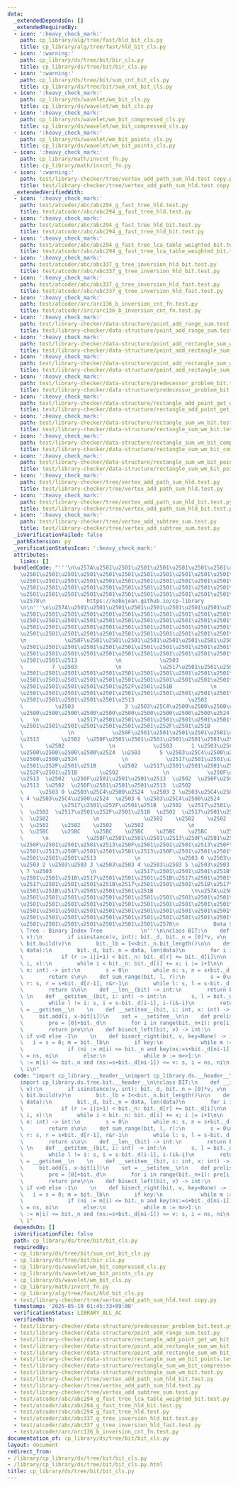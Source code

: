 ```yaml
---
data:
  _extendedDependsOn: []
  _extendedRequiredBy:
  - icon: ':heavy_check_mark:'
    path: cp_library/alg/tree/fast/hld_bit_cls.py
    title: cp_library/alg/tree/fast/hld_bit_cls.py
  - icon: ':warning:'
    path: cp_library/ds/tree/bit/bir_cls.py
    title: cp_library/ds/tree/bit/bir_cls.py
  - icon: ':warning:'
    path: cp_library/ds/tree/bit/sum_cnt_bit_cls.py
    title: cp_library/ds/tree/bit/sum_cnt_bit_cls.py
  - icon: ':heavy_check_mark:'
    path: cp_library/ds/wavelet/wm_bit_cls.py
    title: cp_library/ds/wavelet/wm_bit_cls.py
  - icon: ':heavy_check_mark:'
    path: cp_library/ds/wavelet/wm_bit_compressed_cls.py
    title: cp_library/ds/wavelet/wm_bit_compressed_cls.py
  - icon: ':heavy_check_mark:'
    path: cp_library/ds/wavelet/wm_bit_points_cls.py
    title: cp_library/ds/wavelet/wm_bit_points_cls.py
  - icon: ':heavy_check_mark:'
    path: cp_library/math/invcnt_fn.py
    title: cp_library/math/invcnt_fn.py
  - icon: ':warning:'
    path: test/library-checker/tree/vertex_add_path_sum_hld.test copy.py
    title: test/library-checker/tree/vertex_add_path_sum_hld.test copy.py
  _extendedVerifiedWith:
  - icon: ':heavy_check_mark:'
    path: test/atcoder/abc/abc294_g_fast_tree_hld.test.py
    title: test/atcoder/abc/abc294_g_fast_tree_hld.test.py
  - icon: ':heavy_check_mark:'
    path: test/atcoder/abc/abc294_g_fast_tree_hld_bit.test.py
    title: test/atcoder/abc/abc294_g_fast_tree_hld_bit.test.py
  - icon: ':heavy_check_mark:'
    path: test/atcoder/abc/abc294_g_fast_tree_lca_table_weighted_bit.test.py
    title: test/atcoder/abc/abc294_g_fast_tree_lca_table_weighted_bit.test.py
  - icon: ':heavy_check_mark:'
    path: test/atcoder/abc/abc337_g_tree_inversion_hld_bit.test.py
    title: test/atcoder/abc/abc337_g_tree_inversion_hld_bit.test.py
  - icon: ':heavy_check_mark:'
    path: test/atcoder/abc/abc337_g_tree_inversion_hld_fast.test.py
    title: test/atcoder/abc/abc337_g_tree_inversion_hld_fast.test.py
  - icon: ':heavy_check_mark:'
    path: test/atcoder/arc/arc136_b_inversion_cnt_fn.test.py
    title: test/atcoder/arc/arc136_b_inversion_cnt_fn.test.py
  - icon: ':heavy_check_mark:'
    path: test/library-checker/data-structure/point_add_range_sum.test.py
    title: test/library-checker/data-structure/point_add_range_sum.test.py
  - icon: ':heavy_check_mark:'
    path: test/library-checker/data-structure/point_add_rectangle_sum_wm_bit.test.py
    title: test/library-checker/data-structure/point_add_rectangle_sum_wm_bit.test.py
  - icon: ':heavy_check_mark:'
    path: test/library-checker/data-structure/point_add_rectangle_sum_wm_bit_points.test.py
    title: test/library-checker/data-structure/point_add_rectangle_sum_wm_bit_points.test.py
  - icon: ':heavy_check_mark:'
    path: test/library-checker/data-structure/predecessor_problem_bit.test.py
    title: test/library-checker/data-structure/predecessor_problem_bit.test.py
  - icon: ':heavy_check_mark:'
    path: test/library-checker/data-structure/rectangle_add_point_get_wm_bit.test.py
    title: test/library-checker/data-structure/rectangle_add_point_get_wm_bit.test.py
  - icon: ':heavy_check_mark:'
    path: test/library-checker/data-structure/rectangle_sum_wm_bit.test.py
    title: test/library-checker/data-structure/rectangle_sum_wm_bit.test.py
  - icon: ':heavy_check_mark:'
    path: test/library-checker/data-structure/rectangle_sum_wm_bit_compressed.test.py
    title: test/library-checker/data-structure/rectangle_sum_wm_bit_compressed.test.py
  - icon: ':heavy_check_mark:'
    path: test/library-checker/data-structure/rectangle_sum_wm_bit_points.test.py
    title: test/library-checker/data-structure/rectangle_sum_wm_bit_points.test.py
  - icon: ':heavy_check_mark:'
    path: test/library-checker/tree/vertex_add_path_sum_hld.test.py
    title: test/library-checker/tree/vertex_add_path_sum_hld.test.py
  - icon: ':heavy_check_mark:'
    path: test/library-checker/tree/vertex_add_path_sum_hld_bit.test.py
    title: test/library-checker/tree/vertex_add_path_sum_hld_bit.test.py
  - icon: ':heavy_check_mark:'
    path: test/library-checker/tree/vertex_add_subtree_sum.test.py
    title: test/library-checker/tree/vertex_add_subtree_sum.test.py
  _isVerificationFailed: false
  _pathExtension: py
  _verificationStatusIcon: ':heavy_check_mark:'
  attributes:
    links: []
  bundledCode: "'''\n\u257A\u2501\u2501\u2501\u2501\u2501\u2501\u2501\u2501\u2501\u2501\
    \u2501\u2501\u2501\u2501\u2501\u2501\u2501\u2501\u2501\u2501\u2501\u2501\u2501\
    \u2501\u2501\u2501\u2501\u2501\u2501\u2501\u2501\u2501\u2501\u2501\u2501\u2501\
    \u2501\u2501\u2501\u2501\u2501\u2501\u2501\u2501\u2501\u2501\u2501\u2501\u2501\
    \u2501\u2501\u2501\u2501\u2501\u2501\u2501\u2501\u2501\u2501\u2501\u2501\u2501\
    \u2578\n             https://kobejean.github.io/cp-library               \n'''\n\
    \n\n'''\n\u257A\u2501\u2501\u2501\u2501\u2501\u2501\u2501\u2501\u2501\u2501\u2501\
    \u2501\u2501\u2501\u2501\u2501\u2501\u2501\u2501\u2501\u2501\u2501\u2501\u2501\
    \u2501\u2501\u2501\u2501\u2501\u2501\u2501\u2501\u2501\u2501\u2501\u2501\u2501\
    \u2501\u2501\u2501\u2501\u2501\u2501\u2501\u2501\u2501\u2501\u2501\u2501\u2501\
    \u2501\u2501\u2501\u2501\u2501\u2501\u2501\u2501\u2501\u2501\u2501\u2501\u2578\
    \n            \u250F\u2501\u2501\u2501\u2501\u2501\u2501\u2501\u2501\u2501\u2501\
    \u2501\u2501\u2501\u2501\u2501\u2501\u2501\u2501\u2501\u2501\u2501\u2501\u2501\
    \u2501\u2501\u2501\u2501\u2501\u2501\u2501\u2501\u2501\u2501\u2501\u2501\u2501\
    \u2501\u2501\u2513            \n            \u2503                           \
    \         7 \u2503            \n            \u2517\u2501\u2501\u2501\u2501\u2501\
    \u2501\u2501\u2501\u2501\u2501\u2501\u2501\u2501\u2501\u2501\u2501\u2501\u2501\
    \u2501\u2501\u2501\u2501\u2501\u2501\u2501\u2501\u2501\u2501\u2501\u2501\u2501\
    \u2501\u2501\u2501\u2501\u2501\u252F\u2501\u251B            \n            \u250F\
    \u2501\u2501\u2501\u2501\u2501\u2501\u2501\u2501\u2501\u2501\u2501\u2501\u2501\
    \u2501\u2501\u2501\u2501\u2501\u2513                 \u2502              \n  \
    \          \u2503                3 \u2503\u25C4\u2500\u2500\u2500\u2500\u2500\u2500\
    \u2500\u2500\u2500\u2500\u2500\u2500\u2500\u2500\u2500\u2500\u2524           \
    \   \n            \u2517\u2501\u2501\u2501\u2501\u2501\u2501\u2501\u2501\u2501\
    \u2501\u2501\u2501\u2501\u2501\u2501\u2501\u252F\u2501\u251B                 \u2502\
    \              \n            \u250F\u2501\u2501\u2501\u2501\u2501\u2501\u2501\u2501\
    \u2513       \u2502  \u250F\u2501\u2501\u2501\u2501\u2501\u2501\u2501\u2501\u2513\
    \       \u2502              \n            \u2503      1 \u2503\u25C4\u2500\u2500\
    \u2500\u2500\u2500\u2500\u2524  \u2503      5 \u2503\u25C4\u2500\u2500\u2500\u2500\
    \u2500\u2500\u2524              \n            \u2517\u2501\u2501\u2501\u2501\u2501\
    \u2501\u252F\u2501\u251B       \u2502  \u2517\u2501\u2501\u2501\u2501\u2501\u2501\
    \u252F\u2501\u251B       \u2502              \n            \u250F\u2501\u2501\u2501\
    \u2513  \u2502  \u250F\u2501\u2501\u2501\u2513  \u2502  \u250F\u2501\u2501\u2501\
    \u2513  \u2502  \u250F\u2501\u2501\u2501\u2513  \u2502              \n       \
    \     \u2503 0 \u2503\u25C4\u2500\u2524  \u2503 2 \u2503\u25C4\u2500\u2524  \u2503\
    \ 4 \u2503\u25C4\u2500\u2524  \u2503 6 \u2503\u25C4\u2500\u2524              \n\
    \            \u2517\u2501\u252F\u2501\u251B  \u2502  \u2517\u2501\u252F\u2501\u251B\
    \  \u2502  \u2517\u2501\u252F\u2501\u251B  \u2502  \u2517\u2501\u252F\u2501\u251B\
    \  \u2502              \n              \u2502    \u2502    \u2502    \u2502  \
    \  \u2502    \u2502    \u2502    \u2502              \n              \u25BC  \
    \  \u25BC    \u25BC    \u25BC    \u25BC    \u25BC    \u25BC    \u25BC        \
    \      \n            \u250F\u2501\u2501\u2501\u2513\u250F\u2501\u2501\u2501\u2513\
    \u250F\u2501\u2501\u2501\u2513\u250F\u2501\u2501\u2501\u2513\u250F\u2501\u2501\
    \u2501\u2513\u250F\u2501\u2501\u2501\u2513\u250F\u2501\u2501\u2501\u2513\u250F\
    \u2501\u2501\u2501\u2513            \n            \u2503 0 \u2503\u2503 1 \u2503\
    \u2503 2 \u2503\u2503 3 \u2503\u2503 4 \u2503\u2503 5 \u2503\u2503 6 \u2503\u2503\
    \ 7 \u2503            \n            \u2517\u2501\u2501\u2501\u251B\u2517\u2501\
    \u2501\u2501\u251B\u2517\u2501\u2501\u2501\u251B\u2517\u2501\u2501\u2501\u251B\
    \u2517\u2501\u2501\u2501\u251B\u2517\u2501\u2501\u2501\u251B\u2517\u2501\u2501\
    \u2501\u251B\u2517\u2501\u2501\u2501\u251B            \n\u257A\u2501\u2501\u2501\
    \u2501\u2501\u2501\u2501\u2501\u2501\u2501\u2501\u2501\u2501\u2501\u2501\u2501\
    \u2501\u2501\u2501\u2501\u2501\u2501\u2501\u2501\u2501\u2501\u2501\u2501\u2501\
    \u2501\u2501\u2501\u2501\u2501\u2501\u2501\u2501\u2501\u2501\u2501\u2501\u2501\
    \u2501\u2501\u2501\u2501\u2501\u2501\u2501\u2501\u2501\u2501\u2501\u2501\u2501\
    \u2501\u2501\u2501\u2501\u2501\u2501\u2501\u2578\n           Data Structure -\
    \ Tree - Binary Index Tree            \n'''\n\nclass BIT:\n    def __init__(bit,\
    \ v):\n        if isinstance(v, int): bit._d, bit._n = [0]*v, v\n        else:\
    \ bit.build(v)\n        bit._lb = 1<<bit._n.bit_length()\n\n    def build(bit,\
    \ data):\n        bit._d, bit._n = data, len(data)\n        for i in range(bit._n):\n\
    \            if (r := i|i+1) < bit._n: bit._d[r] += bit._d[i]\n\n    def add(bit,\
    \ i, x):\n        while i < bit._n: bit._d[i] += x; i |= i+1\n\n    def sum(bit,\
    \ n: int) -> int:\n        s = 0\n        while n: s, n = s+bit._d[n-1], n&n-1\n\
    \        return s\n\n    def sum_range(bit, l, r):\n        s = 0\n        while\
    \ r: s, r = s+bit._d[r-1], r&r-1\n        while l: s, l = s-bit._d[l-1], l&l-1\n\
    \        return s\n\n    def __len__(bit) -> int:\n        return bit._n\n   \
    \ \n    def __getitem__(bit, i: int) -> int:\n        s, l = bit._d[i], i&(i+1)\n\
    \        while l != i: s, i = s-bit._d[i-1], i-(i&-i)\n        return s\n    get\
    \ = __getitem__\n    \n    def __setitem__(bit, i: int, x: int) -> None:\n   \
    \     bit.add(i, x-bit[i])\n    set = __setitem__\n\n    def prelist(bit) -> list[int]:\n\
    \        pre = [0]+bit._d\n        for i in range(bit._n+1): pre[i] += pre[i&i-1]\n\
    \        return pre\n\n    def bisect_left(bit, v) -> int:\n        return bit.bisect_right(v-1)\
    \ if v>0 else -1\n    \n    def bisect_right(bit, v, key=None) -> int:\n     \
    \   i = s = 0; m = bit._lb\n        if key:\n            while m := m>>1:\n  \
    \              if (ni := m|i) <= bit._n and key(ns:=s+bit._d[ni-1]) <= v: s, i\
    \ = ns, ni\n        else:\n            while m := m>>1:\n                if (ni\
    \ := m|i) <= bit._n and (ns:=s+bit._d[ni-1]) <= v: s, i = ns, ni\n        return\
    \ i\n"
  code: "import cp_library.__header__\nimport cp_library.ds.__header__\nimport cp_library.ds.tree.__header__\n\
    import cp_library.ds.tree.bit.__header__\n\nclass BIT:\n    def __init__(bit,\
    \ v):\n        if isinstance(v, int): bit._d, bit._n = [0]*v, v\n        else:\
    \ bit.build(v)\n        bit._lb = 1<<bit._n.bit_length()\n\n    def build(bit,\
    \ data):\n        bit._d, bit._n = data, len(data)\n        for i in range(bit._n):\n\
    \            if (r := i|i+1) < bit._n: bit._d[r] += bit._d[i]\n\n    def add(bit,\
    \ i, x):\n        while i < bit._n: bit._d[i] += x; i |= i+1\n\n    def sum(bit,\
    \ n: int) -> int:\n        s = 0\n        while n: s, n = s+bit._d[n-1], n&n-1\n\
    \        return s\n\n    def sum_range(bit, l, r):\n        s = 0\n        while\
    \ r: s, r = s+bit._d[r-1], r&r-1\n        while l: s, l = s-bit._d[l-1], l&l-1\n\
    \        return s\n\n    def __len__(bit) -> int:\n        return bit._n\n   \
    \ \n    def __getitem__(bit, i: int) -> int:\n        s, l = bit._d[i], i&(i+1)\n\
    \        while l != i: s, i = s-bit._d[i-1], i-(i&-i)\n        return s\n    get\
    \ = __getitem__\n    \n    def __setitem__(bit, i: int, x: int) -> None:\n   \
    \     bit.add(i, x-bit[i])\n    set = __setitem__\n\n    def prelist(bit) -> list[int]:\n\
    \        pre = [0]+bit._d\n        for i in range(bit._n+1): pre[i] += pre[i&i-1]\n\
    \        return pre\n\n    def bisect_left(bit, v) -> int:\n        return bit.bisect_right(v-1)\
    \ if v>0 else -1\n    \n    def bisect_right(bit, v, key=None) -> int:\n     \
    \   i = s = 0; m = bit._lb\n        if key:\n            while m := m>>1:\n  \
    \              if (ni := m|i) <= bit._n and key(ns:=s+bit._d[ni-1]) <= v: s, i\
    \ = ns, ni\n        else:\n            while m := m>>1:\n                if (ni\
    \ := m|i) <= bit._n and (ns:=s+bit._d[ni-1]) <= v: s, i = ns, ni\n        return\
    \ i"
  dependsOn: []
  isVerificationFile: false
  path: cp_library/ds/tree/bit/bit_cls.py
  requiredBy:
  - cp_library/ds/tree/bit/sum_cnt_bit_cls.py
  - cp_library/ds/tree/bit/bir_cls.py
  - cp_library/ds/wavelet/wm_bit_compressed_cls.py
  - cp_library/ds/wavelet/wm_bit_points_cls.py
  - cp_library/ds/wavelet/wm_bit_cls.py
  - cp_library/math/invcnt_fn.py
  - cp_library/alg/tree/fast/hld_bit_cls.py
  - test/library-checker/tree/vertex_add_path_sum_hld.test copy.py
  timestamp: '2025-05-19 01:45:33+09:00'
  verificationStatus: LIBRARY_ALL_AC
  verifiedWith:
  - test/library-checker/data-structure/predecessor_problem_bit.test.py
  - test/library-checker/data-structure/point_add_range_sum.test.py
  - test/library-checker/data-structure/rectangle_add_point_get_wm_bit.test.py
  - test/library-checker/data-structure/point_add_rectangle_sum_wm_bit.test.py
  - test/library-checker/data-structure/point_add_rectangle_sum_wm_bit_points.test.py
  - test/library-checker/data-structure/rectangle_sum_wm_bit_points.test.py
  - test/library-checker/data-structure/rectangle_sum_wm_bit_compressed.test.py
  - test/library-checker/data-structure/rectangle_sum_wm_bit.test.py
  - test/library-checker/tree/vertex_add_path_sum_hld_bit.test.py
  - test/library-checker/tree/vertex_add_path_sum_hld.test.py
  - test/library-checker/tree/vertex_add_subtree_sum.test.py
  - test/atcoder/abc/abc294_g_fast_tree_lca_table_weighted_bit.test.py
  - test/atcoder/abc/abc294_g_fast_tree_hld_bit.test.py
  - test/atcoder/abc/abc294_g_fast_tree_hld.test.py
  - test/atcoder/abc/abc337_g_tree_inversion_hld_bit.test.py
  - test/atcoder/abc/abc337_g_tree_inversion_hld_fast.test.py
  - test/atcoder/arc/arc136_b_inversion_cnt_fn.test.py
documentation_of: cp_library/ds/tree/bit/bit_cls.py
layout: document
redirect_from:
- /library/cp_library/ds/tree/bit/bit_cls.py
- /library/cp_library/ds/tree/bit/bit_cls.py.html
title: cp_library/ds/tree/bit/bit_cls.py
---
```

